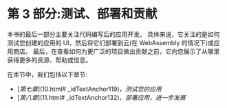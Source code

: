 # 第 3 部分:测试、部署和贡献

本书的最后一部分主要关注代码编写后的应用开发。 具体来说，它关注的是如何测试您创建的应用的 UI，然后将它们部署到云(在 WebAssembly 的情况下)或应用商店。 最后，在查看如何为更广泛的项目做出贡献之前，它向您展示了从哪里获得更多的资源、帮助或信息。

在本节中，我们包括以下章节:

*   [*第七章*](10.html# _idTextAnchor119)，*测试您的应用*
*   [*第八章*](11.html# _idTextAnchor132)、*部署应用，进一步发展*